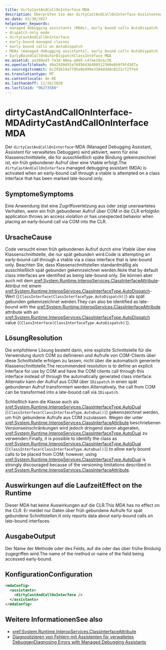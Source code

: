```yaml
---
title: dirtyCastAndCallOnInterface-MDA
description: Überprüfen Sie den dirtyCastAndCallOnInterface-Assistenten für verwaltetes Debuggen, der aufgerufen wird, wenn frühe gebundene Vtable-Aufrufe an nur spät gebundene Klassen Schnittstellen durchgeführt werden.
ms.date: 03/30/2017
helpviewer_keywords:
- managed debugging assistants (MDAs), early bound calls AutoDispatch
- dispatch-only mode
- dirtyCastAndCallOnInterface
- early-bound managed classes
- early bound calls on AutoDispatch
- MDAs (managed debugging assistants), early bound calls AutoDispatch
- EarlyBoundCallOnAutorDispatchClassInteface MDA
ms.assetid: aa388ed3-7e3d-48ea-a0b5-c47ae19cec38
ms.openlocfilehash: 49a2930d91e76856436480512360e8b9f9fd3d7a
ms.sourcegitcommit: bc293b14af795e0e999e3304dd40c0222cf2ffe4
ms.translationtype: MT
ms.contentlocale: de-DE
ms.lasthandoff: 11/26/2020
ms.locfileid: "96273580"
---
```

# <a name="dirtycastandcalloninterface-mda"></a><span data-ttu-id="b1e30-103">dirtyCastAndCallOnInterface-MDA</span><span class="sxs-lookup"><span data-stu-id="b1e30-103">dirtyCastAndCallOnInterface MDA</span></span>

<span data-ttu-id="b1e30-104">Der `dirtyCastAndCallOnInterface`-MDA (Managed Debugging Assistant, Assistent für verwaltetes Debuggen) wird aktiviert, wenn für eine Klassenschnittstelle, die für ausschließlich späte Bindung gekennzeichnet ist, ein früh gebundener Aufruf über eine Vtable erfolgt.</span><span class="sxs-lookup"><span data-stu-id="b1e30-104">The `dirtyCastAndCallOnInterface` managed debugging assistant (MDA) is activated when an early-bound call through a vtable is attempted on a class interface that has been marked late-bound only.</span></span>  
  
## <a name="symptoms"></a><span data-ttu-id="b1e30-105">Symptome</span><span class="sxs-lookup"><span data-stu-id="b1e30-105">Symptoms</span></span>  

 <span data-ttu-id="b1e30-106">Eine Anwendung löst eine Zugriffsverletzung aus oder zeigt unerwartetes Verhalten, wenn ein früh gebundener Aufruf über COM in die CLR erfolgt</span><span class="sxs-lookup"><span data-stu-id="b1e30-106">An application throws an access violation or has unexpected behavior when placing an early-bound call via COM into the CLR.</span></span>  
  
## <a name="cause"></a><span data-ttu-id="b1e30-107">Ursache</span><span class="sxs-lookup"><span data-stu-id="b1e30-107">Cause</span></span>  

 <span data-ttu-id="b1e30-108">Code versucht einen früh gebundenen Aufruf durch eine Vtable über eine Klassenschnittstelle, die nur spät gebunden wird.</span><span class="sxs-lookup"><span data-stu-id="b1e30-108">Code is attempting an early-bound call through a vtable via a class interface that is late-bound only.</span></span> <span data-ttu-id="b1e30-109">Beachten Sie, dass Klassenschnittstellen standardmäßig als ausschließlich spät gebunden gekennzeichnet werden.</span><span class="sxs-lookup"><span data-stu-id="b1e30-109">Note that by default class interfaces are identified as being late-bound only.</span></span> <span data-ttu-id="b1e30-110">Sie können aber auch mit dem <xref:System.Runtime.InteropServices.ClassInterfaceAttribute>-Attribut mit einem <xref:System.Runtime.InteropServices.ClassInterfaceType.AutoDispatch>-Wert (`[ClassInterface(ClassInterfaceType.AutoDispatch)]`) als spät gebunden gekennzeichnet werden.</span><span class="sxs-lookup"><span data-stu-id="b1e30-110">They can also be identified as late-bound with the <xref:System.Runtime.InteropServices.ClassInterfaceAttribute> attribute with an <xref:System.Runtime.InteropServices.ClassInterfaceType.AutoDispatch> value (`[ClassInterface(ClassInterfaceType.AutoDispatch)]`).</span></span>  
  
## <a name="resolution"></a><span data-ttu-id="b1e30-111">Lösung</span><span class="sxs-lookup"><span data-stu-id="b1e30-111">Resolution</span></span>  

 <span data-ttu-id="b1e30-112">Die empfohlene Lösung besteht darin, eine explizite Schnittstelle für die Verwendung durch COM zu definieren und Aufrufe von COM-Clients über diese Schnittstelle erfolgen zu lassen, nicht über die automatisch generierte Klassenschnittstelle.</span><span class="sxs-lookup"><span data-stu-id="b1e30-112">The recommended resolution is to define an explicit interface for use by COM and have the COM clients call through this interface instead of through the automatically generated class interface.</span></span> <span data-ttu-id="b1e30-113">Alternativ kann der Aufruf aus COM über `IDispatch` in einen spät gebundenen Aufruf transformiert werden.</span><span class="sxs-lookup"><span data-stu-id="b1e30-113">Alternatively, the call from COM can be transformed into a late-bound call via `IDispatch`.</span></span>  
  
 <span data-ttu-id="b1e30-114">Schließlich kann die Klasse auch als <xref:System.Runtime.InteropServices.ClassInterfaceType.AutoDual> (`[ClassInterface(ClassInterfaceType.AutoDual)]`) gekennzeichnet werden, um früh gebundene Aufrufe aus COM zuzulassen. Wegen der unter <xref:System.Runtime.InteropServices.ClassInterfaceAttribute> beschriebenen Versionseinschränkungen wird jedoch dringend davon abgeraten, <xref:System.Runtime.InteropServices.ClassInterfaceType.AutoDual> zu verwenden.</span><span class="sxs-lookup"><span data-stu-id="b1e30-114">Finally, it is possible to identify the class as <xref:System.Runtime.InteropServices.ClassInterfaceType.AutoDual> (`[ClassInterface(ClassInterfaceType.AutoDual)]`) to allow early bound calls to be placed from COM; however, using <xref:System.Runtime.InteropServices.ClassInterfaceType.AutoDual> is strongly discouraged because of the versioning limitations described in <xref:System.Runtime.InteropServices.ClassInterfaceAttribute>.</span></span>  
  
## <a name="effect-on-the-runtime"></a><span data-ttu-id="b1e30-115">Auswirkungen auf die Laufzeit</span><span class="sxs-lookup"><span data-stu-id="b1e30-115">Effect on the Runtime</span></span>  

 <span data-ttu-id="b1e30-116">Dieser MDA hat keine Auswirkungen auf die CLR.</span><span class="sxs-lookup"><span data-stu-id="b1e30-116">This MDA has no effect on the CLR.</span></span> <span data-ttu-id="b1e30-117">Er meldet nur Daten über früh gebundene Aufrufe für spät gebundene Schnittstellen.</span><span class="sxs-lookup"><span data-stu-id="b1e30-117">It only reports data about early-bound calls on late-bound interfaces.</span></span>  
  
## <a name="output"></a><span data-ttu-id="b1e30-118">Ausgabe</span><span class="sxs-lookup"><span data-stu-id="b1e30-118">Output</span></span>  

 <span data-ttu-id="b1e30-119">Der Name der Methode oder des Felds, auf die oder das über frühe Bindung zugegriffen wird.</span><span class="sxs-lookup"><span data-stu-id="b1e30-119">The name of the method or name of the field being accessed early-bound.</span></span>  
  
## <a name="configuration"></a><span data-ttu-id="b1e30-120">Konfiguration</span><span class="sxs-lookup"><span data-stu-id="b1e30-120">Configuration</span></span>  
  
```xml  
<mdaConfig>  
  <assistants>  
    <dirtyCastAndCallOnInterface />  
  </assistants>  
</mdaConfig>  
```  
  
## <a name="see-also"></a><span data-ttu-id="b1e30-121">Weitere Informationen</span><span class="sxs-lookup"><span data-stu-id="b1e30-121">See also</span></span>

- <xref:System.Runtime.InteropServices.ClassInterfaceAttribute>
- [<span data-ttu-id="b1e30-122">Diagnostizieren von Fehlern mit Assistenten für verwaltetes Debuggen</span><span class="sxs-lookup"><span data-stu-id="b1e30-122">Diagnosing Errors with Managed Debugging Assistants</span></span>](diagnosing-errors-with-managed-debugging-assistants.md)
